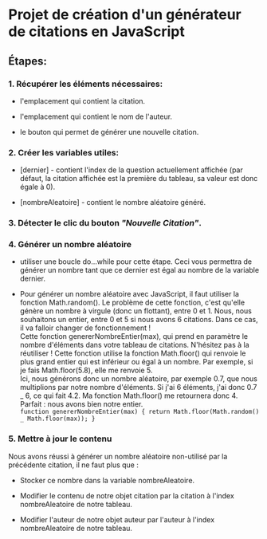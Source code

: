 # Projet de création d'un générateur de citations en JavaScript

## Étapes:

### 1. Récupérer les éléments nécessaires:

- l'emplacement qui contient la citation.

- l'emplacement qui contient le nom de l'auteur.

- le bouton qui permet de générer une nouvelle citation.

### 2. Créer les variables utiles:

- [dernier] - contient l'index de la question actuellement affichée (par défaut, la citation affichée est la première du tableau, sa valeur est donc égale à 0).

- [nombreAleatoire] - contient le nombre aléatoire généré.

### 3. Détecter le clic du bouton _"Nouvelle Citation"_.

### 4. Générer un nombre aléatoire

- utiliser une boucle do...while pour cette étape. Ceci vous permettra de générer un nombre tant que ce dernier est égal au nombre de la variable dernier.

- Pour générer un nombre aléatoire avec JavaScript, il faut utiliser la fonction Math.random(). Le problème de cette fonction, c'est qu'elle génère un nombre à virgule (donc un flottant), entre 0 et 1. Nous, nous souhaitons un entier, entre 0 et 5 si nous avons 6 citations. Dans ce cas, il va falloir changer de fonctionnement !  
  Cette fonction genererNombreEntier(max), qui prend en paramètre le nombre d'éléments dans votre tableau de citations. N'hésitez pas à la réutiliser ! Cette fonction utilise la fonction Math.floor() qui renvoie le plus grand entier qui est inférieur ou égal à un nombre. Par exemple, si je fais Math.floor(5.8), elle me renvoie 5.  
  Ici, nous générons donc un nombre aléatoire, par exemple 0.7, que nous multiplions par notre nombre d'éléments. Si j'ai 6 éléments, j'ai donc 0.7 _ 6, ce qui fait 4.2. Ma fonction Math.floor() me retournera donc 4. Parfait : nous avons bien notre entier.  
   `function genererNombreEntier(max) {
  return Math.floor(Math.random() _ Math.floor(max));
  }`

### 5. Mettre à jour le contenu

Nous avons réussi à générer un nombre aléatoire non-utilisé par la précédente citation, il ne faut plus que :

- Stocker ce nombre dans la variable nombreAleatoire.

- Modifier le contenu de notre objet citation par la citation à l'index nombreAleatoire de notre tableau.

- Modifier l'auteur de notre objet auteur par l'auteur à l'index nombreAleatoire de notre tableau.
